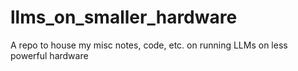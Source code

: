 # llms_on_smaller_hardware
A repo to house my misc notes, code, etc. on running LLMs on less powerful hardware
